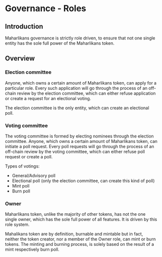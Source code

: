 # Governance - Roles

## Introduction
Maharlikans governance is strictly role driven, to ensure that not one single entity has the sole full power of the Maharlikans token.

## Overview

### Election committee
Anyone, which owns a certain amount of Maharlikans token, can apply for a particular role.
Every such application will go through the process of an off-chain review by the election committee,
which can either refuse application or create a request for an electional voting.

The election committee is the only entity, which can create an electional poll.

### Voting committee
The voting committee is formed by electing nominees through the election committee.
Anyone, which owns a certain amount of Maharlikans token, can initiate a poll request.
Every poll requests will go through the process of an off-chain review by the voting committee,
which can either refuse poll request or create a poll.

Types of votings:
- General/Advisory poll
- Electional poll (only the election committee, can create this kind of poll)
- Mint poll
- Burn poll

### Owner
Maharlikans token, unlike the majority of other tokens, has not the one single owner, which has the sole full power of all features.
It is driven by this role system.

Mahalikans token are by definition, burnable and mintable but in fact, neither the token creator, nor a member of the Owner role, can mint or burn tokens.
The minting and burning process, is solely based on the result of a mint respectively burn poll.

